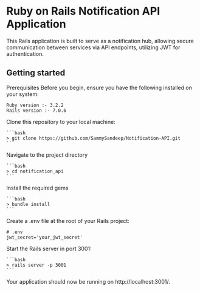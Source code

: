 # Ruby on Rails Notification API Application

This Rails application is built to serve as a notification hub, allowing secure communication between services via API endpoints, utilizing JWT for authentication.

## Getting started

Prerequisites
Before you begin, ensure you have the following installed on your system:
   
    Ruby version :- 3.2.2
    Rails version :- 7.0.6

Clone this repository to your local machine:

    ```bash
    > git clone https://github.com/SammySandeep/Notification-API.git
    ```

Navigate to the project directory

    ```bash
    > cd notification_api 
    ```

Install the required gems

    ```bash
    > bundle install 
    ```    

Create a .env file at the root of your Rails project:
    
    # .env
    jwt_secret='your_jwt_secret'


Start the Rails server in port 3001:

    ```bash
    > rails server -p 3001
    ```  

Your application should now be running on http://localhost:3001/.